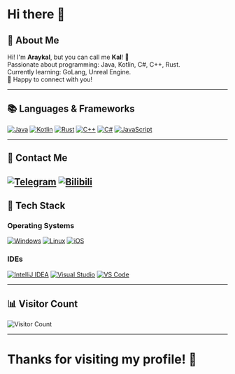 # Hi there 👋
## 🌸 About Me
Hi! I'm **Araykal**, but you can call me **Kal**! 🌱  
Passionate about programming: Java, Kotlin, C#, C++, Rust.  
Currently learning: GoLang, Unreal Engine.  
👯 Happy to connect with you!

---
## 📚 Languages & Frameworks
[![Java](https://img.shields.io/badge/-Java-%23f89820?style=for-the-badge&logo=openjdk&logoColor=white)](https://www.openjdk.org/) [![Kotlin](https://img.shields.io/badge/-Kotlin-%237F52FF?style=for-the-badge&logo=kotlin&logoColor=white)](https://kotlinlang.org/) [![Rust](https://img.shields.io/badge/-Rust-%23B7410E?style=for-the-badge&logo=rust&logoColor=white)](https://www.rust-lang.org/) [![C++](https://img.shields.io/badge/-C++-%2300599C?style=for-the-badge&logo=c%2B%2B&logoColor=white)](https://isocpp.org/) [![C#](https://img.shields.io/badge/-C%23-%2300BFFF?style=for-the-badge&logo=C%23&logoColor=white)](https://learn.microsoft.com/en-us/dotnet/csharp/) [![JavaScript](https://img.shields.io/badge/-JavaScript-%23F7DF1E?style=for-the-badge&logo=javascript&logoColor=white)](https://developer.mozilla.org/en-US/docs/Web/JavaScript)

---
## 📱 Contact Me
[![Telegram](https://img.shields.io/badge/-Telegram-blue?style=for-the-badge&logo=Telegram&logoColor=white)](https://t.me/Araykal) [![Bilibili](https://img.shields.io/badge/-Bilibili-pink?style=for-the-badge&logo=bilibili&logoColor=white)](https://space.bilibili.com/675763333)
---
## 🌟 Tech Stack

### Operating Systems
[![Windows](https://img.shields.io/badge/-Windows-red?style=for-the-badge&logo=tailwindcss&logoColor=white)](https://www.microsoft.com/windows)
[![Linux](https://img.shields.io/badge/-Linux-green?style=for-the-badge&logo=linux&logoColor=white)](https://www.linux.org/)
[![iOS](https://img.shields.io/badge/-iOS-000000?style=for-the-badge&logo=apple&logoColor=white)](https://www.apple.com/ios/)

### IDEs
[![IntelliJ IDEA](https://img.shields.io/badge/-IntelliJ%20IDEA-black?style=for-the-badge&logo=intellij-idea&logoColor=white)](https://www.jetbrains.com/idea/)
[![Visual Studio](https://img.shields.io/badge/-Visual%20Studio-5C2D91?style=for-the-badge&logo=visual-studio&logoColor=white)](https://visualstudio.microsoft.com/)
[![VS Code](https://img.shields.io/badge/-Visual%20Studio%20Code-007ACC?style=for-the-badge&logo=visual-studio-code&logoColor=white)](https://code.visualstudio.com/)

---
## 📊 Visitor Count
![Visitor Count](https://profile-counter.glitch.me/Araykal/count.svg)

---
# Thanks for visiting my profile! 🌸